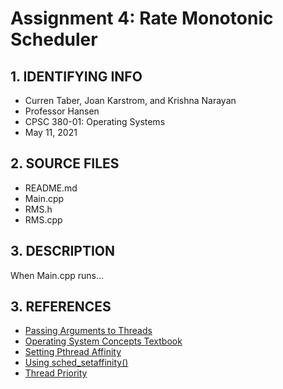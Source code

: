 # Assignment 4: Rate Monotonic Scheduler

## 1. IDENTIFYING INFO
- Curren Taber, Joan Karstrom, and Krishna Narayan
- Professor Hansen
- CPSC 380-01: Operating Systems
- May 11, 2021

## 2. SOURCE FILES
- README.md
- Main.cpp
- RMS.h
- RMS.cpp

## 3. DESCRIPTION

When Main.cpp runs...

## 3. REFERENCES
- [Passing Arguments to Threads](https://courses.engr.illinois.edu/cs241/fa2010/ppt/10-pthread-examples.pdf)
- [Operating System Concepts Textbook](http://www.nastooh.com/teaching/Silberschatz_Operating_System_Concepts_10e_2018.pdf)
- [Setting Pthread Affinity](https://man7.org/linux/man-pages/man3/pthread_setaffinity_np.3.html)
- [Using sched_setaffinity()](https://stackoverflow.com/questions/10490756/how-to-use-sched-getaffinity-and-sched-setaffinity-in-linux-from-c)
- [Thread Priority](http://www.yonch.com/tech/82-linux-thread-priority)
